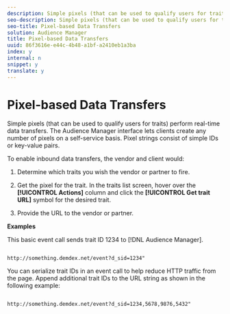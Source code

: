 ```yaml
---
description: Simple pixels (that can be used to qualify users for traits) perform real-time data transfers. The Audience Manager interface lets clients create any number of pixels on a self-service basis. Pixel strings consist of simple IDs or key-value pairs.
seo-description: Simple pixels (that can be used to qualify users for traits) perform real-time data transfers. The Audience Manager interface lets clients create any number of pixels on a self-service basis. Pixel strings consist of simple IDs or key-value pairs.
seo-title: Pixel-based Data Transfers
solution: Audience Manager
title: Pixel-based Data Transfers
uuid: 86f3616e-e44c-4b48-a1bf-a2410eb1a3ba
index: y
internal: n
snippet: y
translate: y
---
```


# Pixel-based Data Transfers

Simple pixels (that can be used to qualify users for traits) perform real-time data transfers. The Audience Manager interface lets clients create any number of pixels on a self-service basis. Pixel strings consist of simple IDs or key-value pairs.

<!-- c_rt_inbound_pixel_transfers.xml -->

To enable inbound data transfers, the vendor and client would:

1. Determine which traits you wish the vendor or partner to fire. 
1. Get the pixel for the trait. In the traits list screen, hover over the **[!UICONTROL Actions]** column and click the **[!UICONTROL Get trait URL]** symbol for the desired trait. 

1. Provide the URL to the vendor or partner.

**Examples**

This basic event call sends trait ID 1234 to [!DNL Audience Manager]. 

```

http://something.demdex.net/event?d_sid=1234"

```

You can serialize trait IDs in an event call to help reduce HTTP traffic from the page. Append additional trait IDs to the URL string as shown in the following example: 

```

http://something.demdex.net/event?d_sid=1234,5678,9876,5432"

```

